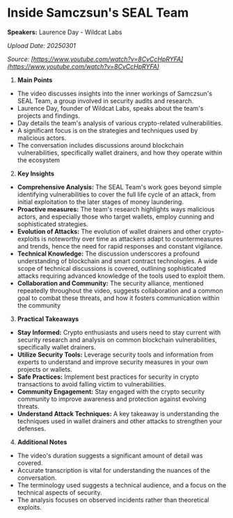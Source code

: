 # Inside Samczsun's SEAL Team

**Speakers:** Laurence Day - Wildcat Labs


*Upload Date: 20250301*

*Source: [https://www.youtube.com/watch?v=8CvCcHpRYFA](https://www.youtube.com/watch?v=8CvCcHpRYFA)*

1. **Main Points**

*   The video discusses insights into the inner workings of Samczsun's SEAL Team, a group involved in security audits and research.
*   Laurence Day, founder of Wildcat Labs, speaks about the team's projects and findings.
*   Day details the team's analysis of various crypto-related vulnerabilities.
*   A significant focus is on the strategies and techniques used by malicious actors.
*   The conversation includes discussions around blockchain vulnerabilities, specifically wallet drainers, and how they operate within the ecosystem


2. **Key Insights**

*   **Comprehensive Analysis:** The SEAL Team's work goes beyond simple identifying vulnerabilities to cover the full life cycle of an attack, from initial exploitation to the later stages of money laundering.
*   **Proactive measures:** The team's research highlights ways malicious actors, and especially those who target wallets, employ cunning and sophisticated strategies.
*   **Evolution of Attacks:** The evolution of wallet drainers and other crypto-exploits is noteworthy over time as attackers adapt to countermeasures and trends, hence the need for rapid responses and constant vigilance.
*   **Technical Knowledge:** The discussion underscores a profound understanding of blockchain and smart contract technologies. A wide scope of technical discussions is covered, outlining sophisticated attacks requiring advanced knowledge of the tools used to exploit them.
*   **Collaboration and Community:**  The security alliance, mentioned repeatedly throughout the video, suggests collaboration and a common goal to combat these threats, and how it fosters communication within the community


3. **Practical Takeaways**

*   **Stay Informed:** Crypto enthusiasts and users need to stay current with security research and analysis on common blockchain vulnerabilities, specifically wallet drainers.
*   **Utilize Security Tools:** Leverage security tools and information from experts to understand and improve security measures in your own projects or wallets.
*   **Safe Practices:** Implement best practices for security in crypto transactions to avoid falling victim to vulnerabilities.
*   **Community Engagement:** Stay engaged with the crypto security community to improve awareness and protection against evolving threats.
*   **Understand Attack Techniques:** A key takeaway is understanding the techniques used in wallet drainers and other attacks to strengthen your defenses.

4. **Additional Notes**

*   The video's duration suggests a significant amount of detail was covered.
*   Accurate transcription is vital for understanding the nuances of the conversation.
*   The terminology used suggests a technical audience, and a focus on the technical aspects of security.
*   The analysis focuses on observed incidents rather than theoretical exploits.